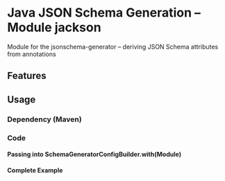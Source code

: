 # Java JSON Schema Generation – Module jackson

Module for the jsonschema-generator – deriving JSON Schema attributes from annotations

## Features


## Usage
### Dependency (Maven)


### Code
#### Passing into SchemaGeneratorConfigBuilder.with(Module)


#### Complete Example
